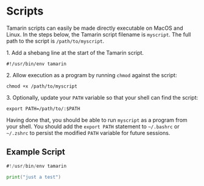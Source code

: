 # Scripts

Tamarin scripts can easily be made directly executable on MacOS and Linux.
In the steps below, the Tamarin script filename is `myscript`. The full path
to the script is `/path/to/myscript`.

1\. Add a shebang line at the start of the Tamarin script.

```
#!/usr/bin/env tamarin
```

2\. Allow execution as a program by running `chmod` against the script:

```
chmod +x /path/to/myscript
```

3\. Optionally, update your `PATH` variable so that your shell can find the script:

```
export PATH=/path/to/:$PATH
```

Having done that, you should be able to run `myscript` as a program from your shell.
You should add the `export PATH` statement to `~/.bashrc` or `~/.zshrc` to persist the
modified `PATH` variable for future sessions.

## Example Script

```go
#!/usr/bin/env tamarin

print("just a test")
```
